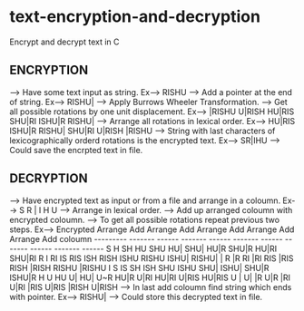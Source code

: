 # text-encryption-and-decryption
Encrypt and decrypt text in C

ENCRYPTION
-----------------
--> Have some text input as string.
    Ex--> RISHU
--> Add a pointer at the end of string.
    Ex--> RISHU|
--> Apply Burrows Wheeler Transformation.
    --> Get all possible rotations by one unit displacement.
        Ex--> |RISHU
              U|RISH
              HU|RIS
              SHU|RI
              ISHU|R
              RISHU|
    --> Arrange all rotations in lexical order.
        Ex--> HU|RIS
              ISHU|R
              RISHU|
              SHU|RI
              U|RISH
              |RISHU
--> String with last characters of lexicographically orderd rotations is the encrypted text.
    Ex--> SR|IHU
--> Could save the encrpted text in file.

DECRYPTION
-----------------
--> Have encrypted text as input or from a file and arrange in a coloumn.
    Ex--> S
          R
          |
          I
          H
          U
--> Arrange in lexical order.
--> Add up arranged coloumn with encrypted coloumn.
--> To get all possible rotations repeat previous two steps.
Ex--> Encrypted  Arrange   Add     Arrange   Add     Arrange   Add     Arrange   Add     Arrange   Add
       coloumn
      ---------  -------   ------  -------   ------  -------   ------  -------   ------  -------   ------
          S      H         SH      HU        SHU      HU|      SHU|    HU|R      SHU|R   HU|RI     SHU|RI
          R      I         RI      IS        RIS      ISH      RISH    ISHU      RISHU   ISHU|     RISHU|
          |      R         |R      RI        |RI      RIS      |RIS    RISH      |RISH   RISHU     |RISHU
          I      S         IS      SH        ISH      SHU      ISHU    SHU|      ISHU|   SHU|R     ISHU|R
          H      U         HU      U|        HU|      U~R      HU|R    U|RI      HU|RI   U|RIS     HU|RIS
          U      |         U|      |R        U|R      |RI      U|RI    |RIS      U|RIS   |RISH     U|RISH
--> In last add coloumn find string which ends with pointer.
    Ex--> RISHU|
--> Could store this decrypted text in file. 
